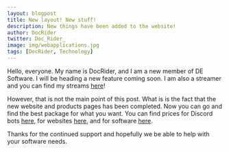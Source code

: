 ```yaml
---
layout: blogpost
title: New layout! New stuff!
description: New things have been added to the website!
author: DocRider
twitter: Doc_Rider_
image: img/webapplications.jpg
tags: [DocRider, Technology]
---
```


Hello, everyone. My name is DocRider, and I am a new member of DE Software. I will be heading a new feature coming soon. I am also a streamer and you can find my streams [here](https://twitch.tv/doc_rider)!

However, that is not the main point of this post. What is is the fact that the new website and products pages has been completed. Now you can go and find the best package for what you want. You can find prices for Discord bots [here](https://de-software.github.io/bot-pricing.html), for websites [here](https://de-software.github.io/web-pricing.html), and for software [here](https://de-software.github.io/app-pricing.html).

Thanks for the continued support and hopefully we be able to help with your software needs.
